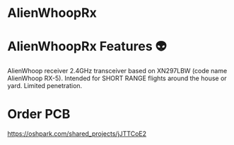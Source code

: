 # AlienWhoopRx

# AlienWhoopRx Features :alien:
AlienWhoop receiver 2.4GHz transceiver based on XN297LBW (code name AlienWhoop RX-5). Intended for SHORT RANGE flights around the house or yard. Limited penetration.

# Order PCB
https://oshpark.com/shared_projects/jJTTCoE2
